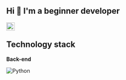 ## Hi 👋 I'm a beginner developer


<a href="https://vk.com/dizainer_ps">
  <img align="left" alt="vk" width="22px" src="https://vk.com/images/icons/favicons/fav_logo.ico?6">
</a>



</br>

## Technology stack

**Back-end**

![Python](https://img.shields.io/badge/python-3670A0?style=for-the-badge&logo=python&logoColor=ffdd54)


